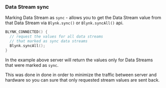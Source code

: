 ### Data Stream sync

Marking Data Stream as ```sync``` - allows you to get the Data Stream value from that Data Stream via 
```Blynk.sync()``` or ```Blynk.syncAll()``` api.

```cpp
BLYNK_CONNECTED() {
  // request the values for all data streams
  // that marked as sync data streams
  Blynk.syncAll();
}
```

In the example above server will return the values only for Data Streams that were marked as ```sync```.

This was done in done in order to minimize the traffic between server and hardware so you can sure 
that only requested stream values are sent back.